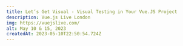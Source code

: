 ```yaml
---
title: Let’s Get Visual - Visual Testing in Your Vue.JS Project
description: Vue.js Live London
img: https://vuejslive.com/
alt: May 10 & 15, 2023
createdAt: 2023-05-10T22:50:54.724Z
---
```

